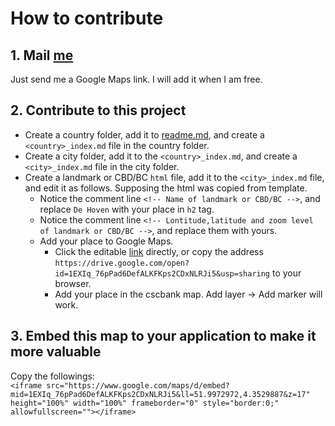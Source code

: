# How to contribute
## 1. Mail [me](mailto:liuxiaolong125@gmail.com)
Just send me a Google Maps link. I will add it when I am free.

## 2. Contribute to this project
- Create a country folder, add it to [readme.md](readme.md), and create a ```<country>_index.md``` file in the country folder.
- Create a city folder, add it to the ```<country>_index.md```, and create a ```<city>_index.md``` file in the city folder.
- Create a landmark or CBD/BC ```html``` file, add it to the ```<city>_index.md``` file, and edit it as follows.
Supposing the html was copied from template.
	- Notice the comment line ```<!-- Name of landmark or CBD/BC -->```, and replace ```De Hoven``` with your place in ```h2``` tag.
	- Notice the comment line ```<!-- Lontitude,latitude and zoom level of landmark or CBD/BC -->```, and replace them with yours.
	- Add your place to Google Maps.
		- Click the editable [link](https://drive.google.com/open?id=1EXIq_76pPad6DefALKFKps2CDxNLRJi5&usp=sharing) directly, or copy the address ```https://drive.google.com/open?id=1EXIq_76pPad6DefALKFKps2CDxNLRJi5&usp=sharing``` to your browser.
		- Add your place in the cscbank map. Add layer → Add marker will work. 

## 3. Embed this map to your application to make it more valuable
Copy the followings:<br>
```<iframe src="https://www.google.com/maps/d/embed?mid=1EXIq_76pPad6DefALKFKps2CDxNLRJi5&ll=51.9972972,4.3529887&z=17" height="100%" width="100%" frameborder="0" style="border:0;" allowfullscreen=""></iframe>```